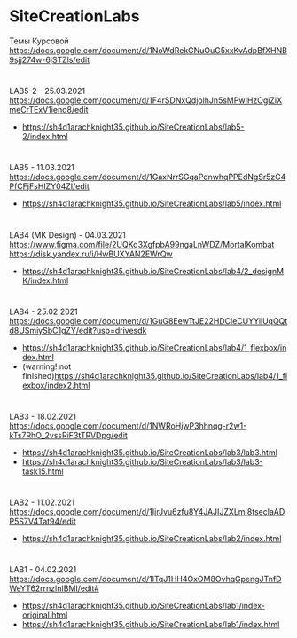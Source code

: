 # SiteCreationLabs

Темы Курсовой <br>
https://docs.google.com/document/d/1NoWdRekGNuOuG5xxKvAdpBfXHNB9sjj274w-6jSTZls/edit<br>
#

LAB5-2 - 25.03.2021 <br>
https://docs.google.com/document/d/1F4rSDNxQdjolhJn5sMPwIHzOgiZiXmeCrTExV1iend8/edit<br>
- https://sh4d1arachknight35.github.io/SiteCreationLabs/lab5-2/index.html<br>
#

LAB5 - 11.03.2021 <br>
https://docs.google.com/document/d/1GaxNrrSGqaPdnwhqPPEdNgSr5zC4PfCFjFsHIZY04ZI/edit<br>
- https://sh4d1arachknight35.github.io/SiteCreationLabs/lab5/index.html<br>
#

LAB4 (MK Design) - 04.03.2021 <br>
https://www.figma.com/file/2UQKq3XgfpbA99ngaLnWDZ/MortalKombat<br>
https://disk.yandex.ru/i/HwBUXYAN2EWrQw<br>
- https://sh4d1arachknight35.github.io/SiteCreationLabs/lab4/2_designMK/index.html<br>
#

LAB4 - 25.02.2021 <br>
https://docs.google.com/document/d/1GuG8EewTtJE22HDCleCUYYilUqQQtd8USmiySbC1gZY/edit?usp=drivesdk<br>
- https://sh4d1arachknight35.github.io/SiteCreationLabs/lab4/1_flexbox/index.html<br>
- (warning! not finished)https://sh4d1arachknight35.github.io/SiteCreationLabs/lab4/1_flexbox/index2.html<br>

#

LAB3 - 18.02.2021 <br>
https://docs.google.com/document/d/1NWRoHjwP3hhnqg-r2w1-kTs7RhO_2vssRiF3tTRVDpg/edit<br>
- https://sh4d1arachknight35.github.io/SiteCreationLabs/lab3/lab3.html<br>
- https://sh4d1arachknight35.github.io/SiteCreationLabs/lab3/lab3-task15.html<br>
#

LAB2 - 11.02.2021<br>
https://docs.google.com/document/d/1IjrJvu6zfu8Y4JAJIJZXLmI8tseclaADP5S7V4Tat94/edit<br> 
- https://sh4d1arachknight35.github.io/SiteCreationLabs/lab2/index.html
#

LAB1 - 04.02.2021<br>
https://docs.google.com/document/d/1lTqJ1HH4OxOM8OvhqGpengJTnfDWeYT62rrnzlnIBMI/edit#<br>
- https://sh4d1arachknight35.github.io/SiteCreationLabs/lab1/index-original.html<br>
- https://sh4d1arachknight35.github.io/SiteCreationLabs/lab1/index.html

